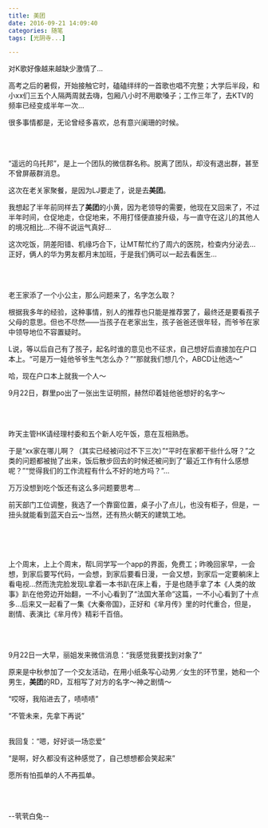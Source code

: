 ```yaml
---
title: 美团
date: 2016-09-21 14:09:40
categories: 随笔
tags: [光阴寺...]

---
```

对K歌好像越来越缺少激情了...

高考之后的暑假，开始接触它时，磕磕绊绊的一首歌也唱不完整；大学后半段，和小xx们三五个人隔两周就去嗨，包厢八小时不用歇嗓子；工作三年了，去KTV的频率已经变成半年一次...

很多事情都是，无论曾经多喜欢，总有意兴阑珊的时候。

<br /><br />

“遥远的乌托邦”，是上一个团队的微信群名称。脱离了团队，却没有退出群，甚至不曾屏蔽群消息。

这次在老关家聚餐，是因为LJ要走了，说是去**美团**。

我想起了半年前同样去了**美团**的小黄，因为老领导的需要，他现在又回来了，不过半年时间，仓促地走，仓促地来，不用打怪便直接升级，与一直守在这儿的其他人的境况相比...不得不说运气真好...

这次吃饭，阴差阳错、机缘巧合下，让MT帮忙约了周六的医院，检查内分泌去...正好，俩人的华为男友都月末加班，于是我们俩可以一起去看医生...

<br /><br />

老王家添了一个小公主，那么问题来了，名字怎么取？

根据我多年的经验，这种事情，别人的推荐也只能是推荐罢了，最终还是要看孩子父母的意思。但也不尽然——当孩子在老家出生，孩子爸爸还很年轻，而爷爷在家中领导地位不容置疑时。

L说，等以后自己有了孩子，起名时谁的意见也不征求，自己想好后直接加在户口本上。“可是万一娃他爷爷生气怎么办？”“那就我们想几个，ABCD让他选～”

哈，现在户口本上就我一个人～

9月22日，群里po出了一张出生证明照，赫然印着娃他爸想好的名字～

<br /><br />

昨天主管HK请经理村委和五个新人吃午饭，意在互相熟悉。

于是“xx家在哪儿啊？（其实已经被问过不下三次）”“平时在家都干些什么呀？”之类的问题都被抛了出来，饭后散步回去的时候还被问到了“最近工作有什么感想呢？”“觉得我们的工作流程有什么不好的地方吗？”...

万万没想到吃个饭还有这么多问题要思考...

前天部门工位调整，我选了一个靠窗位置，桌子小了点儿，也没有柜子，但是，一扭头就能看到蓝天白云～当然，还有热火朝天的建筑工地。<br /><br />

<br /><br />

上个周末，上上个周末，帮L同学写一个app的界面，免费工；昨晚回家早，一会想，到家后要写代码，一会想，到家后要看日漫，一会又想，到家后一定要躺床上看电视...然而洗完脸发现L拿着一本书趴在床上看，于是也随手拿了本《人类的故事》趴在他旁边开始翻，一不小心看到了“法国大革命”这篇，一不小心看到了十点多...后来又一起看了一集《大秦帝国》，正好和《芈月传》里的时代重合，但是，剧情、表演比《芈月传》精彩千百倍。

<br /><br />

9月22日一大早，丽姐发来微信消息：“我感觉我要找到对象了”

原来是中秋参加了一个交友活动，在用小纸条写心动男／女生的环节里，她和一个男生，**美团**的RD，互相写了对方的名字～神之剧情～

“哎呀，我陷进去了，啧啧啧”

“不管未来，先拿下再说”<br /><br />

我回复：“嗯，好好谈一场恋爱”

“是啊，好久都没有这种感觉了，自己想想都会笑起来”

愿所有怕孤单的人不再孤单。

<br /><br />

--茕茕白兔--